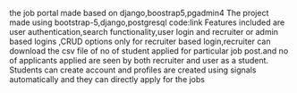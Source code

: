 the job portal made based on django,boostrap5,pgadmin4
The project made using bootstrap-5,django,postgresql code:link
Features included are user authentication,search functionality,user login and recruiter or admin based logins ,CRUD options
only for recruiter based login,recruiter can download the csv file of no of student applied for particular job post.and no of applicants
applied are seen by both recruiter and user as a student.
Students can create account and profiles are created using signals automatically and they can directly apply for the jobs

